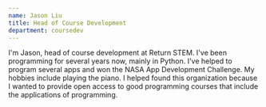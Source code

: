 ```yaml
---
name: Jason Liu
title: Head of Course Development
department: coursedev
---
```


I'm Jason, head of course development at Return STEM. I've been programming for several years now, mainly in Python.
I've helped to program several apps and won the NASA App Development Challenge. My hobbies include playing the piano. I
helped found this organization because I wanted to provide open access to good programming courses that include the
applications of programming. 
